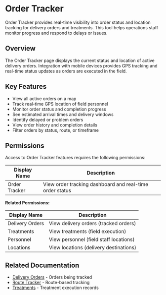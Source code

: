 # Order Tracker

Order Tracker provides real-time visibility into order status and location tracking for delivery orders and treatments. This tool helps operations staff monitor progress and respond to delays or issues.

## Overview

The Order Tracker page displays the current status and location of active delivery orders. Integration with mobile devices provides GPS tracking and real-time status updates as orders are executed in the field.

## Key Features

* View all active orders on a map
* Track real-time GPS location of field personnel
* Monitor order status and completion progress
* See estimated arrival times and delivery windows
* Identify delayed or problem orders
* View order history and completion details
* Filter orders by status, route, or timeframe

## Permissions

Access to Order Tracker features requires the following permissions:

| Display Name | Description |
|--------------|-------------|
| Order Tracker | View order tracking dashboard and real-time order status |

**Related Permissions:**

| Display Name | Description |
|--------------|-------------|
| Delivery Orders | View delivery orders (tracked orders) |
| Treatments | View treatments (field execution) |
| Personnel | View personnel (field staff locations) |
| Locations | View locations (delivery destinations) |

## Related Documentation

* [Delivery Orders](DeliveryOrders.md) - Orders being tracked
* [Route Tracker](RouteTracker.md) - Route-based tracking
* [Treatments](Treatments.md) - Treatment execution records

